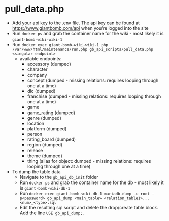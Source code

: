 # pull_data.php

- Add your api key to the .env file. The api key can be found at https://www.giantbomb.com/api when you're logged into the site
- Run `docker ps` and grab the container name for the wiki - most likely it is `giant-bomb-wiki-wiki-1`
- Run `docker exec giant-bomb-wiki-wiki-1 php /var/www/html/maintenance/run.php gb_api_scripts/pull_data.php <singular endpoint>`
  - available endpoints:
    - accessory (dumped)
    - character
    - company
    - concept (dumped - missing relations: requires looping through one at a time)
    - dlc (dumped)
    - franchise (dumped - missing relations: requires looping through one at a time)
    - game
    - game_rating (dumped)
    - genre (dumped)
    - location
    - platform (dumped)
    - person
    - rating_board (dumped)
    - region (dumped)
    - release
    - theme (dumped)
    - thing (alias for object: dumped - missing relations: requires looping through one at a time)
- To dump the table data
  - Navigate to the `gb_api_db_init` folder
  - Run `docker ps` and grab the container name for the db - most likely it is `giant-bomb-wiki-db-1`
  - Run `docker exec giant-bomb-wiki-db-1 mariadb-dump -u root -p<password> gb_api_dump <main_table> <relation_table1>... <num>_<type>.sql`
  - Edit the resulting sql script and delete the drop/create table block. Add the line `USE gb_api_dump;`.
